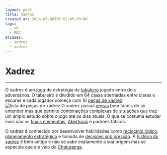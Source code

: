 ```yaml
---
layout: post
title: Xadrez
created_at: 2024-07-06T02:02:45-03:00
tags:
  - v0
  - MOC
aliases:
  - Xadrez
  - xadrez
---
```

# Xadrez
----

O xadrez é um [jogo](_insight/Jogo.md) de estratégia de [tabuleiro](_insight/Jogo%20de%20tabuleiro.md) jogado entre dois adversários. O tabuleiro é dividido em 64 casas alternadas entre claras e escuras e cada jogador começa com 16 [peças de xadrez](_insight/2024/07/2024-07-06-Pecas_de_xadrez.md):
![lista de peças de xadrez](_insight/2024/07/2024-07-06-Pecas_de_xadrez.md#^lista-de-pecas)
O xadrez possui [regras](_insight/2024/07/2024-07-07-Regras_do_xadrez.md) bem fáceis de se entender mas que permite combinações complexas de situações que traz um amplo estudo sobre o jogo até os dias atuais. O que se costuma estudar mais são os [finais elementais](_insight/2024/07/2024-07-06-Finais_elementais.md), [Aberturas](_draft/2024-07-06-Aberturas_de_xadrez.md) e padrões táticos.

O xadrez é conhecido por desenvolver habilidades como [raciocínio lógico](_insight/2024/07/2024-07-07-Raciocínio_logico.md), [planejamento estratégico](_insight/2024/07/2024-07-07-Planejamento_estrategico.md) e tomada de [decisões sob pressão](_insight/2024/07/2024-07-07-Decisoes_sob_pressao.md). A [história do xadrez](_insight/2024/07/2024-07-07-Historia_do_xadrez.md) é bem antigo e não se sabe exatamente a sua origem mas se especula que ele veio do [Chaturanga](_insight/2024/07/2024-07-07-Chaturanga.md).
